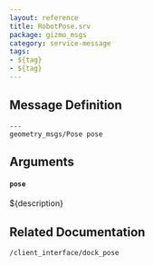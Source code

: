 ```yaml
---
layout: reference
title: RobotPose.srv
package: gizmo_msgs
category: service-message
tags: 
- ${tag}
- ${tag} 
---
```


## Message Definition
```
---
geometry_msgs/Pose pose
```

## Arguments
#### `pose`
${description}

## Related Documentation
``/client_interface/dock_pose``  
